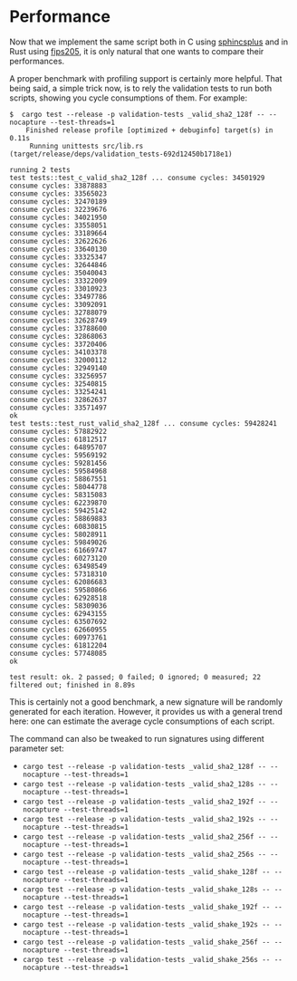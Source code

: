 # Performance

Now that we implement the same script both in C using [sphincsplus](https://github.com/sphincs/sphincsplus) and in Rust using [fips205](https://github.com/integritychain/fips205), it is only natural that one wants to compare their performances.

A proper benchmark with profiling support is certainly more helpful. That being said, a simple trick now, is to rely the validation tests to run both scripts, showing you cycle consumptions of them. For example:

```
$  cargo test --release -p validation-tests _valid_sha2_128f -- --nocapture --test-threads=1
    Finished release profile [optimized + debuginfo] target(s) in 0.11s
     Running unittests src/lib.rs (target/release/deps/validation_tests-692d12450b1718e1)

running 2 tests
test tests::test_c_valid_sha2_128f ... consume cycles: 34501929
consume cycles: 33878883
consume cycles: 33565023
consume cycles: 32470189
consume cycles: 32239676
consume cycles: 34021950
consume cycles: 33558051
consume cycles: 33189664
consume cycles: 32622626
consume cycles: 33640130
consume cycles: 33325347
consume cycles: 32644846
consume cycles: 35040043
consume cycles: 33322009
consume cycles: 33010923
consume cycles: 33497786
consume cycles: 33092091
consume cycles: 32788079
consume cycles: 32628749
consume cycles: 33788600
consume cycles: 32868063
consume cycles: 33720406
consume cycles: 34103378
consume cycles: 32000112
consume cycles: 32949140
consume cycles: 33256957
consume cycles: 32540815
consume cycles: 33254241
consume cycles: 32862637
consume cycles: 33571497
ok
test tests::test_rust_valid_sha2_128f ... consume cycles: 59428241
consume cycles: 57882922
consume cycles: 61812517
consume cycles: 64895707
consume cycles: 59569192
consume cycles: 59281456
consume cycles: 59584968
consume cycles: 58867551
consume cycles: 58044778
consume cycles: 58315083
consume cycles: 62239870
consume cycles: 59425142
consume cycles: 58869883
consume cycles: 60830815
consume cycles: 58028911
consume cycles: 59849026
consume cycles: 61669747
consume cycles: 60273120
consume cycles: 63498549
consume cycles: 57318310
consume cycles: 62086683
consume cycles: 59580866
consume cycles: 62928518
consume cycles: 58309036
consume cycles: 62943155
consume cycles: 63507692
consume cycles: 62660955
consume cycles: 60973761
consume cycles: 61812204
consume cycles: 57748085
ok

test result: ok. 2 passed; 0 failed; 0 ignored; 0 measured; 22 filtered out; finished in 8.89s
```

This is certainly not a good benchmark, a new signature will be randomly generated for each iteration. However, it provides us with a general trend here: one can estimate the average cycle consumptions of each script.

The command can also be tweaked to run signatures using different parameter set:

* `cargo test --release -p validation-tests _valid_sha2_128f -- --nocapture --test-threads=1`
* `cargo test --release -p validation-tests _valid_sha2_128s -- --nocapture --test-threads=1`
* `cargo test --release -p validation-tests _valid_sha2_192f -- --nocapture --test-threads=1`
* `cargo test --release -p validation-tests _valid_sha2_192s -- --nocapture --test-threads=1`
* `cargo test --release -p validation-tests _valid_sha2_256f -- --nocapture --test-threads=1`
* `cargo test --release -p validation-tests _valid_sha2_256s -- --nocapture --test-threads=1`
* `cargo test --release -p validation-tests _valid_shake_128f -- --nocapture --test-threads=1`
* `cargo test --release -p validation-tests _valid_shake_128s -- --nocapture --test-threads=1`
* `cargo test --release -p validation-tests _valid_shake_192f -- --nocapture --test-threads=1`
* `cargo test --release -p validation-tests _valid_shake_192s -- --nocapture --test-threads=1`
* `cargo test --release -p validation-tests _valid_shake_256f -- --nocapture --test-threads=1`
* `cargo test --release -p validation-tests _valid_shake_256s -- --nocapture --test-threads=1`
